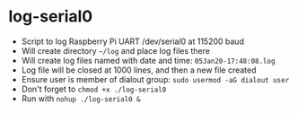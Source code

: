 # log-serial0
- Script to log Raspberry Pi UART /dev/serial0 at 115200 baud
- Will create directory `~/log` and place log files there
- Will create log files named with date and time: `05Jan20-17:48:08.log`
- Log file will be closed at 1000 lines, and then a new file created
- Ensure user is member of dialout group: `sudo usermod -aG dialout user`
- Don't forget to `chmod +x ./log-serial0`
- Run with `nohup ./log-serial0 &`
